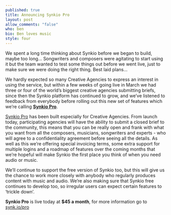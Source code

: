 ```yaml
---
published: true
title: Announcing Synkio Pro
layout: post
allow_comments: "false"
who: ben
bio: Ben loves music
style: four
---
```


We spent a long time thinking about Synkio before we began to build, maybe too long<!--excerpt-->... Songwriters and composers were agitating to start using it but the team wanted to test some things out before we went live, just to make sure we were doing the right thing. Best laid plans...

We hardly expected so many Creative Agencies to express an interest in using the service, but within a few weeks of going live in March we had three or four of the world’s biggest creative agencies submitting briefs, since then the Synkio platform has continued to grow, and we’ve listened to feedback from everybody before rolling out this new set of features which we’re calling __[Synkio Pro](http://synk.io/pro?utm_source=blog&amp;utm_medium=cm&amp;utm_campaign=synkio)__.

[Synkio Pro](http://synk.io/pro?utm_source=blog&amp;utm_medium=cm&amp;utm_campaign=synkio) has been built especially for Creative Agencies. From launch today, participating agencies will have the ability to submit a closed brief to the community, this means that you can be really open and frank with what you want from all the composers, musicians, songwriters and experts - who will agree to a confidentiality agreement before seeing all the details. As well as this we’re offering special invoicing terms, some extra support for multiple logins and a roadmap of features over the coming months that we’re hopeful will make Synkio the first place you think of when you need audio or music.

We’ll continue to support the free version of Synkio too, but this will give us the chance to work more closely with anybody who regularly produces content with music and audio. We’re also making sure that Synkio free continues to develop too, so irregular users can expect certain features to ‘trickle down’.

__Synkio Pro__ is live today at __$45 a month__, for more information go to [synk.io/pro](http://synk.io/pro?utm_source=blog&amp;utm_medium=cm&amp;utm_campaign=synkio)
